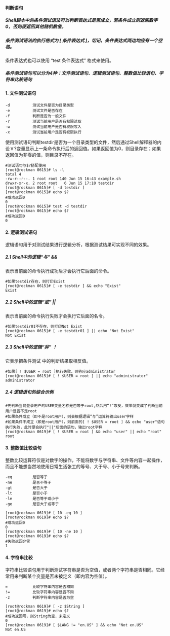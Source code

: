 #### 判断语句

##### Shell脚本中的条件测试语法可以判断表达式是否成立，若条件成立则返回数字0，否则便返回其他随机数值。

##### 条件测试语法的执行格式为 [ 条件表达式 ]，切记，条件表达式两边均应有一个空格。

条件表达式也可以使用 “test 条件表达式” 格式来使用。

##### 条件测试语句可以分为4种：文件测试语句、逻辑测试语句、整数值比较语句、字符串比较语句

#### 1. 文件测试语句 

```
-d			测试文件是否为目录类型
-e			测试文件是否存在
-f			判断是否为一般文件
-r			测试当前用户是否有权限读取
-w			测试当前用户是否有权限写入
-x			测试当前用户是否有权限执行
```
使用测试语句判断testdir是否为一个目录类型的文件，然后通过Shell解释器的内设￥?变量显示上一条命令执行后的返回值。如果返回值为0，则目录存在；如果返回值为非零的值，则目录不存在。

```shell
#测试语句与$?搭配使用
[root@rockman 0615]# ls -l
total 4
-rw-r--r--. 1 root root 140 Jun 15 16:43 example.sh
drwxr-xr-x. 2 root root   6 Jun 15 17:10 testdir
[root@rockman 0615]# [ -d testdir ]
[root@rockman 0615]# echo $?
#成功返回0
0
[root@rockman 0615]# test -d testdir
[root@rockman 0615]# echo $?
#成功返回0
0
```

#### 2. 逻辑测试语句 

逻辑语句用于对测试结果进行逻辑分析，根据测试结果可实现不同的效果。

##### 2.1 Shell中的逻辑“与”  &&

表示当前面的命令执行成功后才会执行它后面的命令。

```shell
#如果testdir存在，则打印Exist
[root@rockman 0615]# [ -e testdir ] && echo "Exist"
Exist
```

##### 2.2 Shell中的逻辑“或”  ||

表示当前面的命令执行失败才会执行它后面的名令。

```shell
#如果testdir01不存在，则打印Not Exist
[root@rockman 0615]# [ -e testdir01 ] || echo "Not Exist"
Not Exist
```

##### 2.3 Shell中的逻辑“非”  ！

它表示把条件测试 中的判断结果取相反值。 

```shell
#如果[ ! $USER = root ]执行失败，则答应administrator
[root@rockman 0615]# [ ! $USER = root ] || echo "administrator"
administrator
```

##### 2.4 逻辑语句的综合示例  

```shell
#先判断当前登录用户的USER变量名称是否等于root,然后用“!”取反，效果就变成了判断当前用户是否不是root
#如果条件成立（即不是root用户），则会根据逻辑“与”运算符输出user字样
#如果条件不成立（即是root用户），则前面的[ ! $USER = root ] && echo "user"语句执行失败，此时便会执行"||"后面的语句，输出root字样
[root@rockman 0619]# [ ! $USER = root ] && echo "user" || echo "root"
root
```

#### 3. 整数值比较语句

整数比较运算符仅是对数字的操作，不能将数字与字符串、文件等内容一起操作，而且不能想当然地使用日常生活张工的等号、大于号、小于号来判断。

```
-eq			是否等于
-ne			是否不等于
-gt			是否大于
-lt			是否小于
-le			是否等于或小于
-ge			是否大于或等于
```

```shell
[root@rockman 0619]# [ 10 -eq 10 ]
[root@rockman 0619]# echo $?
#成功返回0
0
[root@rockman 0619]# [ 10 -ne 10 ]
[root@rockman 0619]# echo $?
#失败返回非零
1
```

#### 4. 字符串比较

字符串比较语句用于判断测试字符串是否为空值，或者两个字符串是否相同。它经常用来判断某个变量是否未被定义（即内容为空值）。

```
=			比较字符串内容是否相同
!=			比较字符串内容是否不同
-z			判断字符串内容是否为空
```

```shell
[root@rockman 0619]# [ -z $String ]
[root@rockman 0619]# echo $?
#成功返回零，则String为空，未定义
0
[root@rockman 0619]# [ $LANG != "en.US" ] && echo "Not en.US"
Not en.US
```



